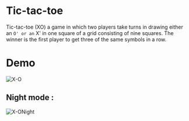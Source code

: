 # Tic-tac-toe
Tic-tac-toe (XO) a game in which two players take turns in drawing either an ` O' or an ` X' in one square of a grid consisting of nine squares. The winner is the first player to get three of the same symbols in a row.

# Demo 


![X-O](https://user-images.githubusercontent.com/87044522/206597979-e814ae4a-3eb9-4c82-9bc5-ead2449777ed.png)

## Night mode : 
![X-ONight](https://user-images.githubusercontent.com/87044522/206597919-cdde8870-6cd6-4f81-a248-0e24f8c6ab16.png)
